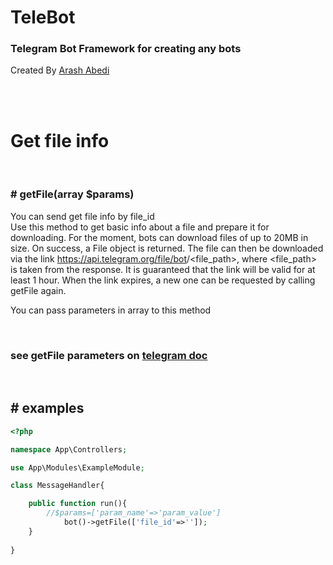 # TeleBot
### Telegram Bot Framework for creating any bots 

Created By [Arash Abedi](https://arashabedi.com)

<br/>
<br/>

# Get file info
<br>

### # getFile(array $params)

You can send get file info by file_id  <br>
Use this method to get basic info about a file and prepare it for downloading. For the moment, bots can download files of up to 20MB in size. On success, a File object is returned. The file can then be downloaded via the link https://api.telegram.org/file/bot<token>/<file_path>, where <file_path> is taken from the response. It is guaranteed that the link will be valid for at least 1 hour. When the link expires, a new one can be requested by calling getFile again.

You can pass parameters in array to this method

<br>

### see getFile parameters on [telegram doc](https://core.telegram.org/bots/api#getfile)

<br>

## # examples

```php
<?php

namespace App\Controllers;

use App\Modules\ExampleModule;

class MessageHandler{

    public function run(){
        //$params=['param_name'=>'param_value']
            bot()->getFile(['file_id'=>'']);
    }
   
}

```
